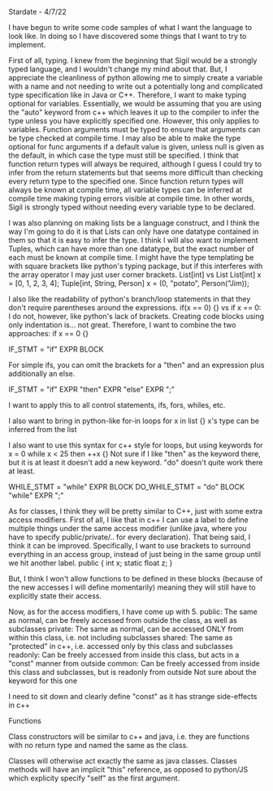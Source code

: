 Stardate - 4/7/22

I have begun to write some code samples of what I want the language to look like. In doing so I have discovered some things that I want to try to implement.

First of all, typing. I knew from the beginning that Sigil would be a strongly typed language, and I wouldn't change my mind about that. But, I appreciate the cleanliness of python allowing me to simply create a variable with a name and not needing to write out a potentially long and complicated type specification like in Java or C++. Therefore, I want to make typing optional for variables. Essentially, we would be assuming that you are using the "auto" keyword from c++ which leaves it up to the compiler to infer the type unless you have explicitly specified one. However, this only applies to variables. Function arguments must be typed to ensure that arguments can be type checked at compile time. I may also be able to make the type optional for func arguments if a default value is given, unless null is given as the default, in which case the type must still be specified. I think that function return types will always be required, although I guess I could try to infer from the return statements but that seems more difficult than checking every return type to the specified one.
Since function return types will always be known at compile time, all variable types can be inferred at compile time making typing errors visible at compile time. In other words, Sigil is strongly typed without needing every variable type to be declared.

I was also planning on making lists be a language construct, and I think the way I'm going to do it is that Lists can only have one datatype contained in them so that it is easy to infer the type.
I think I will also want to implement Tuples, which can have more than one datatype, but the exact number of each must be known at compile time.
I might have the type templating be with square brackets like python's typing package, but if this interferes with the array operator I may just user corner brackets.
List[int] vs List<int>
List[int] x = [0, 1, 2, 3, 4];
Tuple[int, String, Person] x = (0, "potato", Person("Jim));

I also like the readability of python's branch/loop statements in that they don't require parentheses around the expressions.
if(x == 0) {}
vs
if x == 0:
I do not, however, like python's lack of brackets. Creating code blocks using only indentation is... not great. Therefore, I want to combine the two approaches:
if x == 0 {}

IF_STMT = "if" EXPR BLOCK

For simple ifs, you can omit the brackets for a "then" and an expression plus additionally an else.

IF_STMT = "if" EXPR "then" EXPR "else" EXPR ";"


I want to apply this to all control statements, ifs, fors, whiles, etc. 

I also want to bring in python-like for-in loops
for x in list {}
x's type can be inferred from the list

I also want to use this syntax for c++ style for loops, but using keywords
for x = 0 while x < 25 then ++x {}
Not sure if I like "then" as the keyword there, but it is at least it doesn't add a new keyword. "do" doesn't quite work there at least.

WHILE_STMT = "while" EXPR BLOCK
DO_WHILE_STMT = "do" BLOCK "while" EXPR ";"

As for classes, I think they will be pretty similar to C++, just with some extra access modifiers. First of all, I like that in c++ I can use a label to define multiple things under the same access modifier (unlike java, where you have to specify public/private/.. for every declaration). That being said, I think it can be improved. Specifically, I want to use brackets to surround everything in an access group, instead of just being in the same group until we hit another label.
public
{
  int x;
  static float z;
}

But, I think I won't allow functions to be defined in these blocks (because of the new accesses I will define momentarily) meaning they will still have to explicitly state their access.

Now, as for the access modifiers, I have come up with 5.
public: The same as normal, can be freely accessed from outside the class, as well as subclasses
private: The same as normal, can be accessed ONLY from within this class, i.e. not including subclasses
shared: The same as "protected" in c++, i.e. accessed only by this class and subclasses
readonly: Can be freely accessed from inside this class, but acts in a "const" manner from outside
common: Can be freely accessed from inside this class and subclasses, but is readonly from outside
	Not sure about the keyword for this one

I need to sit down and clearly define "const" as it has strange side-effects in c++

Functions

Class constructors will be similar to c++ and java, i.e. they are functions with no return type and named the same as the class.

Classes will otherwise act exactly the same as java classes. Classes methods will have an implicit "this" reference, as opposed to python/JS which explicity specify "self" as the first argument.
